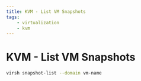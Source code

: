 ```yaml
---
title: KVM - List VM Snapshots
tags:
    - virtualization
    - kvm
---
```


# KVM - List VM Snapshots

~~~ bash
virsh snapshot-list --domain vm-name
~~~
